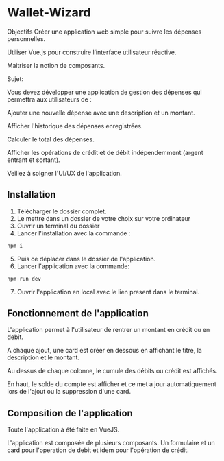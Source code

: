 # Wallet-Wizard

Objectifs
Créer une application web simple pour suivre les dépenses personnelles. 

Utiliser Vue.js pour construire l’interface utilisateur réactive.


Maitriser la notion de composants.


Sujet:  

Vous devez développer une application de gestion des dépenses qui permettra aux utilisateurs de :

Ajouter une nouvelle dépense avec une description et un montant.

Afficher l'historique des dépenses enregistrées.

Calculer le total des dépenses.

Afficher les opérations de crédit et de débit indépendemment (argent entrant et sortant). 

Veillez à soigner l'UI/UX de l'application.

## Installation

1. Télécharger le dossier complet.
2. Le mettre dans un dossier de votre choix sur votre ordinateur
3. Ouvrir un terminal du dossier
4. Lancer l'installation avec la commande :
```bash
npm i
```
5. Puis ce déplacer dans le dossier de l'application.
6. Lancer l'application avec la commande:
```bash
npm run dev
```
7. Ouvrir l'application en local avec le lien present dans le terminal.
  

## Fonctionnement de l'application

L'application permet à l'utilisateur de rentrer un montant en crédit ou en debit.

A chaque ajout, une card est créer en dessous en affichant le titre, la description et le montant.

Au dessus de chaque colonne, le cumule des débits ou crédit est affichés.

En haut, le solde du compte est afficher et ce met a jour automatiquement lors de l'ajout ou la suppression d'une card.


## Composition de l'application

Toute l'application à été faite en VueJS.

L'application est composée de plusieurs composants. Un formulaire et un card pour l'operation de debit et idem pour l'opération de crédit.

